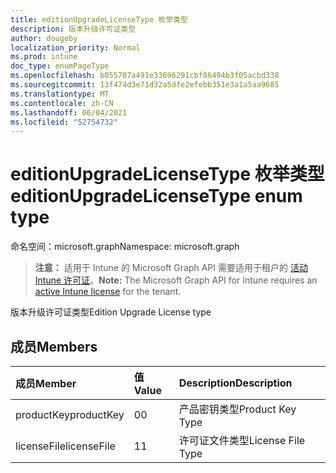 ```yaml
---
title: editionUpgradeLicenseType 枚举类型
description: 版本升级许可证类型
author: dougeby
localization_priority: Normal
ms.prod: intune
doc_type: enumPageType
ms.openlocfilehash: b055707a491e33696291cbf86494b3f05acbd338
ms.sourcegitcommit: 13f474d3e71d32a5dfe2efebb351e3a1a5aa9685
ms.translationtype: MT
ms.contentlocale: zh-CN
ms.lasthandoff: 06/04/2021
ms.locfileid: "52754732"
---
```

# <a name="editionupgradelicensetype-enum-type"></a><span data-ttu-id="33894-103">editionUpgradeLicenseType 枚举类型</span><span class="sxs-lookup"><span data-stu-id="33894-103">editionUpgradeLicenseType enum type</span></span>

<span data-ttu-id="33894-104">命名空间：microsoft.graph</span><span class="sxs-lookup"><span data-stu-id="33894-104">Namespace: microsoft.graph</span></span>

> <span data-ttu-id="33894-105">**注意：** 适用于 Intune 的 Microsoft Graph API 需要适用于租户的 [活动 Intune 许可证](https://go.microsoft.com/fwlink/?linkid=839381)。</span><span class="sxs-lookup"><span data-stu-id="33894-105">**Note:** The Microsoft Graph API for Intune requires an [active Intune license](https://go.microsoft.com/fwlink/?linkid=839381) for the tenant.</span></span>

<span data-ttu-id="33894-106">版本升级许可证类型</span><span class="sxs-lookup"><span data-stu-id="33894-106">Edition Upgrade License type</span></span>

## <a name="members"></a><span data-ttu-id="33894-107">成员</span><span class="sxs-lookup"><span data-stu-id="33894-107">Members</span></span>
|<span data-ttu-id="33894-108">成员</span><span class="sxs-lookup"><span data-stu-id="33894-108">Member</span></span>|<span data-ttu-id="33894-109">值</span><span class="sxs-lookup"><span data-stu-id="33894-109">Value</span></span>|<span data-ttu-id="33894-110">Description</span><span class="sxs-lookup"><span data-stu-id="33894-110">Description</span></span>|
|:---|:---|:---|
|<span data-ttu-id="33894-111">productKey</span><span class="sxs-lookup"><span data-stu-id="33894-111">productKey</span></span>|<span data-ttu-id="33894-112">0</span><span class="sxs-lookup"><span data-stu-id="33894-112">0</span></span>|<span data-ttu-id="33894-113">产品密钥类型</span><span class="sxs-lookup"><span data-stu-id="33894-113">Product Key Type</span></span>|
|<span data-ttu-id="33894-114">licenseFile</span><span class="sxs-lookup"><span data-stu-id="33894-114">licenseFile</span></span>|<span data-ttu-id="33894-115">1</span><span class="sxs-lookup"><span data-stu-id="33894-115">1</span></span>|<span data-ttu-id="33894-116">许可证文件类型</span><span class="sxs-lookup"><span data-stu-id="33894-116">License File Type</span></span>|




